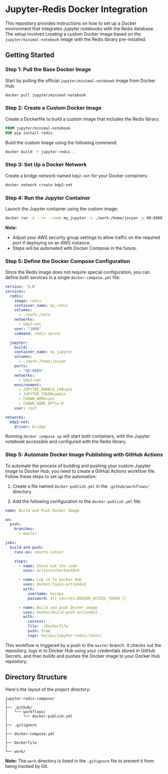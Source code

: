 # Jupyter-Redis Docker Integration

This repository provides instructions on how to set up a Docker environment that integrates Jupyter notebooks with the Redis database. The setup involves creating a custom Docker image based on the `jupyter/minimal-notebook` image with the Redis library pre-installed.

## Getting Started

### Step 1: Pull the Base Docker Image

Start by pulling the official `jupyter/minimal-notebook` image from Docker Hub:

```bash
docker pull jupyter/minimal-notebook
```

### Step 2: Create a Custom Docker Image

Create a Dockerfile to build a custom image that includes the Redis library:

```dockerfile
FROM jupyter/minimal-notebook
RUN pip install redis
```

Build the custom image using the following command:

```bash
docker build -t jupyter-redis .
```

### Step 3: Set Up a Docker Network

Create a bridge network named `bdp2-net` for your Docker containers:

```bash
docker network create bdp2-net
```

### Step 4: Run the Jupyter Container

Launch the Jupyter container using the custom image:

```bash
docker run -d --rm --name my_jupyter -v ./work:/home/jovyan -p 80:8888 --network bdp2-net -e JUPYTER_ENABLE_LAB=yes -e JUPYTER_TOKEN="admin" --user root -e CHOWN_HOME=yes -e CHOWN_HOME_OPTS="-R" jupyter-redis
```

**Note:**
- Adjust your AWS security group settings to allow traffic on the required port if deploying on an AWS instance.
- Steps will be automated with Docker Compose in the future.

### Step 5: Define the Docker Compose Configuration

Since the Redis image does not require special configuration, you can define both services in a single `docker-compose.yml` file:

```yaml
version: '3.8'
services:
  redis:
    image: redis
    container_name: my_redis
    volumes:
      - ./work:/data
    networks:
      - bdp2-net
    user: "1000"
    command: redis-server

  jupyter:
    build: .
    container_name: my_jupyter
    volumes:
      - ./work:/home/jovyan
    ports:
      - "80:8888"
    networks:
      - bdp2-net
    environment:
      - JUPYTER_ENABLE_LAB=yes
      - JUPYTER_TOKEN=admin
      - CHOWN_HOME=yes
      - CHOWN_HOME_OPTS=-R
    user: root

networks:
  bdp2-net:
    driver: bridge
```

Running `docker compose up` will start both containers, with the Jupyter notebook accessible and configured with the Redis library.

### Step 5: Automate Docker Image Publishing with GitHub Actions

To automate the process of building and pushing your custom Jupyter image to Docker Hub, you need to create a GitHub Actions workflow file. Follow these steps to set up the automation:

1. Create a file named `docker-publish.yml` in the `.github/workflows/` directory.

2. Add the following configuration to the `docker-publish.yml` file:

```yaml
name: Build and Push Docker Image

on:
  push:
    branches:
      - master

jobs:
  build-and-push:
    runs-on: ubuntu-latest

    steps:
      - name: Check out the code
        uses: actions/checkout@v4

      - name: Log in to Docker Hub
        uses: docker/login-action@v2
        with:
          username: heispv
          password: ${{ secrets.DOCKER_ACCESS_TOKEN }}

      - name: Build and push Docker image
        uses: docker/build-push-action@v2
        with:
          context: .
          file: ./Dockerfile
          push: true
          tags: heispv/jupyter-redis:latest
```

This workflow is triggered by a push to the `master` branch. It checks out the repository, logs in to Docker Hub using your credentials stored in GitHub Secrets, and then builds and pushes the Docker image to your Docker Hub repository.

## Directory Structure

Here's the layout of the project directory:

```
jupyter-redis-compose/
│
├── .github/
│   └── workflows/
│       └── docker-publish.yml
│
├── .gitignore
│
├── docker-compose.yml
│
├── Dockerfile
│
└── work/
```

**Note:** The `work` directory is listed in the `.gitignore` file to prevent it from being tracked by Git.


